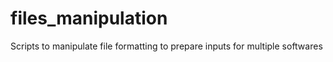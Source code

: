 # files_manipulation
Scripts to manipulate file formatting to prepare inputs for multiple softwares
